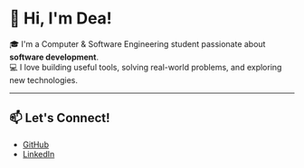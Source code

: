 # 👋 Hi, I'm Dea!

🎓 I'm a Computer & Software Engineering  student passionate about **software development**.  
💻 I love building useful tools, solving real-world problems, and exploring new technologies.

---

## 📫 Let's Connect!

- [GitHub](https://github.com/ll-dea)
- [LinkedIn](https://www.linkedin.com/in/yourprofile)




